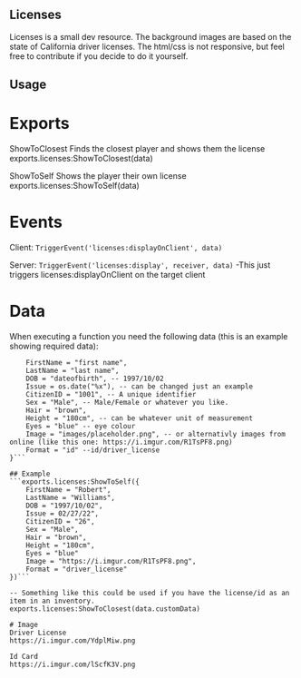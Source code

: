 ## Licenses
Licenses is a small dev resource. The background images are based on the state of California driver licenses.
The html/css is not responsive, but feel free to contribute if you decide to do it yourself.

## Usage
# Exports
ShowToClosest
Finds the closest player and shows them the license
exports.licenses:ShowToClosest(data)

ShowToSelf
Shows the player their own license
exports.licenses:ShowToSelf(data)

# Events
Client:
```TriggerEvent('licenses:displayOnClient', data)```

Server:
```TriggerEvent('licenses:display', receiver, data)```
-This just triggers licenses:displayOnClient on the target client

# Data
When executing a function you need the following data (this is an example showing required data):
```local data = {
    FirstName = "first name",
    LastName = "last name",
    DOB = "dateofbirth", -- 1997/10/02
    Issue = os.date("%x"), -- can be changed just an example
    CitizenID = "1001", -- A unique identifier
    Sex = "Male", -- Male/Female or whatever you like.
    Hair = "brown",
    Height = "180cm", -- can be whatever unit of measurement
    Eyes = "blue" -- eye colour
    Image = "images/placeholder.png", -- or alternativly images from online (like this one: https://i.imgur.com/R1TsPF8.png)
    Format = "id" --id/driver_license
}```

## Example
```exports.licenses:ShowToSelf({
    FirstName = "Robert",
    LastName = "Williams",
    DOB = "1997/10/02",
    Issue = 02/27/22",
    CitizenID = "26",
    Sex = "Male",
    Hair = "brown",
    Height = "180cm",
    Eyes = "blue"
    Image = "https://i.imgur.com/R1TsPF8.png",
    Format = "driver_license"
})```

-- Something like this could be used if you have the license/id as an item in an inventory.
exports.licenses:ShowToClosest(data.customData)

# Image
Driver License
https://i.imgur.com/YdplMiw.png

Id Card
https://i.imgur.com/lScfK3V.png
